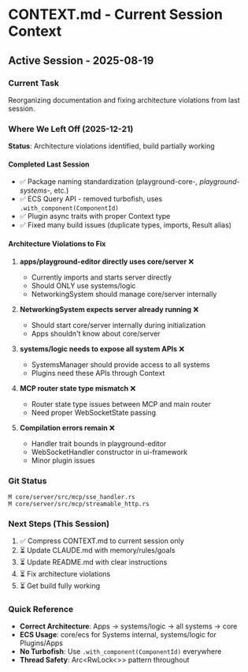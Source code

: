 # CONTEXT.md - Current Session Context

## Active Session - 2025-08-19

### Current Task
Reorganizing documentation and fixing architecture violations from last session.

### Where We Left Off (2025-12-21)
**Status**: Architecture violations identified, build partially working

#### Completed Last Session
- ✅ Package naming standardization (playground-core-*, playground-systems-*, etc.)
- ✅ ECS Query API - removed turbofish, uses `.with_component(ComponentId)`
- ✅ Plugin async traits with proper Context type
- ✅ Fixed many build issues (duplicate types, imports, Result alias)

#### Architecture Violations to Fix
1. **apps/playground-editor directly uses core/server** ❌
   - Currently imports and starts server directly
   - Should ONLY use systems/logic
   - NetworkingSystem should manage core/server internally

2. **NetworkingSystem expects server already running** ❌
   - Should start core/server internally during initialization
   - Apps shouldn't know about core/server

3. **systems/logic needs to expose all system APIs** ❌
   - SystemsManager should provide access to all systems
   - Plugins need these APIs through Context

4. **MCP router state type mismatch** ❌
   - Router state type issues between MCP and main router
   - Need proper WebSocketState passing

5. **Compilation errors remain** ❌
   - Handler trait bounds in playground-editor
   - WebSocketHandler constructor in ui-framework
   - Minor plugin issues

### Git Status
```
M core/server/src/mcp/sse_handler.rs
M core/server/src/mcp/streamable_http.rs
```

### Next Steps (This Session)
1. ✅ Compress CONTEXT.md to current session only
2. ⏳ Update CLAUDE.md with memory/rules/goals
3. ⏳ Update README.md with clear instructions
4. ⏳ Fix architecture violations
5. ⏳ Get build fully working

### Quick Reference
- **Correct Architecture**: Apps → systems/logic → all systems → core
- **ECS Usage**: core/ecs for Systems internal, systems/logic for Plugins/Apps
- **No Turbofish**: Use `.with_component(ComponentId)` everywhere
- **Thread Safety**: Arc<RwLock<>> pattern throughout